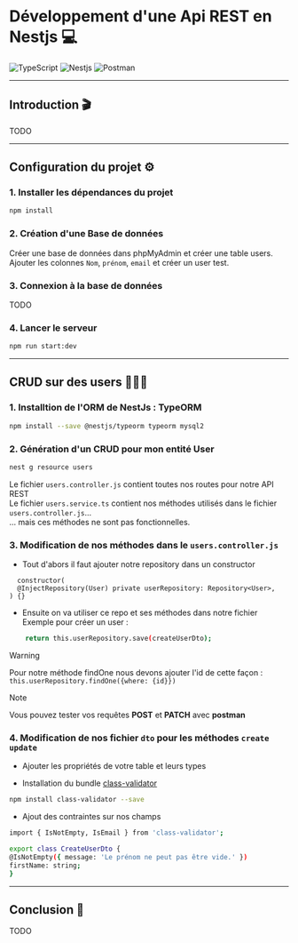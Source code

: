 # Développement d'une Api REST en Nestjs 💻
![TypeScript](https://img.shields.io/badge/TypeScript-007ACC?style=for-the-badge&logo=typescript&logoColor=white)
![Nestjs](https://img.shields.io/badge/nestjs-E0234E?style=for-the-badge&logo=nestjs&logoColor=white)
![Postman](https://img.shields.io/badge/Postman-FF6C37?style=for-the-badge&logo=Postman&logoColor=white)

--- 

## Introduction 🎬
TODO

---

## Configuration du projet ⚙️

### 1. Installer les dépendances du projet
```bash
npm install
```

### 2. Création d'une Base de données 
Créer une base de données dans phpMyAdmin et créer une table users.  
Ajouter les colonnes `Nom`, `prénom`, `email` et créer un user test. 

### 3. Connexion à la base de données
TODO


### 4. Lancer le serveur
```bash
npm run start:dev
```

---

## CRUD sur des users 🧑🏼‍💼

### 1. Installtion de l'ORM de NestJs : TypeORM
```bash
npm install --save @nestjs/typeorm typeorm mysql2
```

### 2. Génération d'un CRUD pour mon entité User
```bash
nest g resource users
```  
Le fichier `users.controller.js` contient toutes nos routes pour notre API REST  
Le fichier `users.service.ts` contient nos méthodes utilisés dans le fichier `users.controller.js`...  
... mais ces méthodes ne sont pas fonctionnelles.

### 3. Modification de nos méthodes dans le `users.controller.js`
  - Tout d'abors il faut ajouter notre repository dans un constructor  
```
  constructor(
  @InjectRepository(User) private userRepository: Repository<User>,
) {}
```
  - Ensuite on va utiliser ce repo et ses méthodes dans notre fichier  
  Exemple pour créer un user :  
```bash
    return this.userRepository.save(createUserDto);
``` 
  > [!WARNING]
  > Pour notre méthode findOne nous devons ajouter l'id de cette façon :  
  > `this.userRepository.findOne({where: {id}})`  

  > [!NOTE]
  > Vous pouvez tester vos requêtes **POST** et **PATCH** avec **postman**

### 4. Modification de nos fichier `dto` pour les méthodes `create` `update`
  - Ajouter les propriétés de votre table et leurs types

  - Installation du bundle [class-validator](https://github.com/typestack/class-validator)  
```bash
npm install class-validator --save
```

  - Ajout des contraintes sur nos champs
```bash
import { IsNotEmpty, IsEmail } from 'class-validator';  

export class CreateUserDto {
@IsNotEmpty({ message: 'Le prénom ne peut pas être vide.' })
firstName: string;
}
```

---

## Conclusion 📌
TODO



